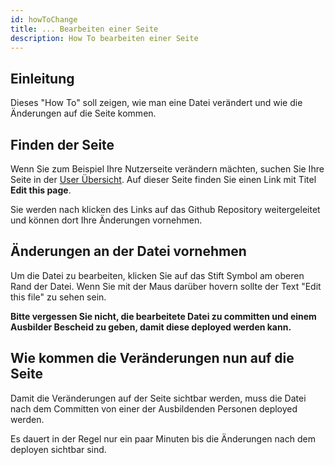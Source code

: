 ```yaml
---
id: howToChange
title: ... Bearbeiten einer Seite
description: How To bearbeiten einer Seite
---
```


## Einleitung

Dieses "How To" soll zeigen, wie man eine Datei verändert und wie die Änderungen auf die Seite kommen.

## Finden der Seite

Wenn Sie zum Beispiel Ihre Nutzerseite verändern mächten, suchen Sie Ihre Seite in der [User Übersicht](../user/Ausbilder/holldack.md). Auf dieser Seite finden Sie einen Link mit Titel **Edit this page**.

Sie werden nach klicken des Links auf das Github Repository weitergeleitet und können dort Ihre Änderungen vornehmen.

## Änderungen an der Datei vornehmen

Um die Datei zu bearbeiten, klicken Sie auf das Stift Symbol am oberen Rand der Datei. Wenn Sie mit der Maus darüber hovern sollte der Text "Edit this file" zu sehen sein.

**Bitte vergessen Sie nicht, die bearbeitete Datei zu committen und einem Ausbilder Bescheid zu geben, damit diese deployed werden kann.**

## Wie kommen die Veränderungen nun auf die Seite

Damit die Veränderungen auf der Seite sichtbar werden, muss die Datei nach dem Committen von einer der Ausbildenden Personen deployed werden.

Es dauert in der Regel nur ein paar Minuten bis die Änderungen nach dem deployen sichtbar sind.